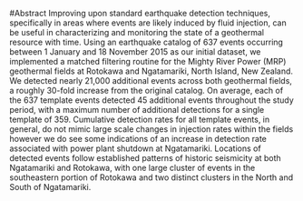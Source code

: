 #Abstract
Improving upon standard earthquake detection techniques, specifically in areas where events are likely induced by fluid injection, can be useful in characterizing and monitoring the state of a geothermal resource with time. Using an earthquake catalog of 637 events occurring between 1 January and 18 November 2015 as our initial dataset, we implemented a matched filtering routine for the Mighty River Power (MRP) geothermal fields at Rotokawa and Ngatamariki, North Island, New Zealand. We detected nearly 21,000 additional events across both geothermal fields, a roughly 30-fold increase from the original catalog. On average, each of the 637 template events detected 45 additional events throughout the study period, with a maximum number of additional detections for a single template of 359. Cumulative detection rates for all template events, in general, do not mimic large scale changes in injection rates within the fields however we do see some indications of an increase in detection rate associated with power plant shutdown at Ngatamariki. Locations of detected events follow established patterns of historic seismicity at both Ngatamariki and Rotokawa, with one large cluster of events in the southeastern portion of Rotokawa and two distinct clusters in the North and South of Ngatamariki.